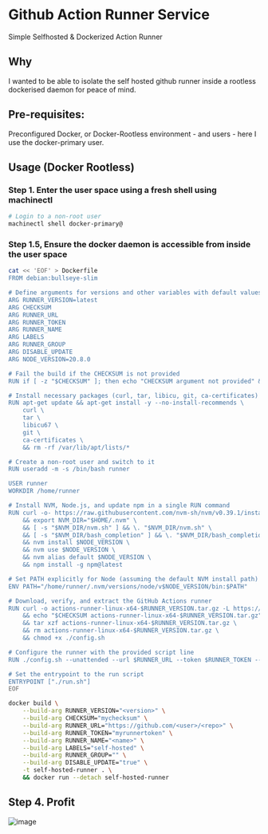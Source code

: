 # Github Action Runner Service
Simple Selfhosted &amp; Dockerized Action Runner

## Why
I wanted to be able to isolate the self hosted github runner inside a rootless dockerised daemon for peace of mind. 

## Pre-requisites:
Preconfigured Docker, or Docker-Rootless environment - and users - here I use the docker-primary user. 

## Usage (Docker Rootless)

### Step 1. Enter the user space using a fresh shell using machinectl  
```bash
# Login to a non-root user
machinectl shell docker-primary@
```

### Step 1.5, Ensure the docker daemon is accessible from inside the user space
```bash
cat << 'EOF' > Dockerfile
FROM debian:bullseye-slim

# Define arguments for versions and other variables with default values for RUNNER_VERSION
ARG RUNNER_VERSION=latest
ARG CHECKSUM
ARG RUNNER_URL
ARG RUNNER_TOKEN
ARG RUNNER_NAME
ARG LABELS
ARG RUNNER_GROUP
ARG DISABLE_UPDATE
ARG NODE_VERSION=20.8.0

# Fail the build if the CHECKSUM is not provided
RUN if [ -z "$CHECKSUM" ]; then echo "CHECKSUM argument not provided" && exit 1; fi

# Install necessary packages (curl, tar, libicu, git, ca-certificates)
RUN apt-get update && apt-get install -y --no-install-recommends \
    curl \
    tar \
    libicu67 \
    git \
    ca-certificates \
    && rm -rf /var/lib/apt/lists/*

# Create a non-root user and switch to it
RUN useradd -m -s /bin/bash runner

USER runner
WORKDIR /home/runner

# Install NVM, Node.js, and update npm in a single RUN command
RUN curl -o- https://raw.githubusercontent.com/nvm-sh/nvm/v0.39.1/install.sh | bash \
    && export NVM_DIR="$HOME/.nvm" \
    && [ -s "$NVM_DIR/nvm.sh" ] && \. "$NVM_DIR/nvm.sh" \
    && [ -s "$NVM_DIR/bash_completion" ] && \. "$NVM_DIR/bash_completion" \
    && nvm install $NODE_VERSION \
    && nvm use $NODE_VERSION \
    && nvm alias default $NODE_VERSION \
    && npm install -g npm@latest

# Set PATH explicitly for Node (assuming the default NVM install path)
ENV PATH="/home/runner/.nvm/versions/node/v$NODE_VERSION/bin:$PATH"

# Download, verify, and extract the GitHub Actions runner
RUN curl -o actions-runner-linux-x64-$RUNNER_VERSION.tar.gz -L https://github.com/actions/runner/releases/download/v$RUNNER_VERSION/actions-runner-linux-x64-$RUNNER_VERSION.tar.gz \
    && echo "$CHECKSUM actions-runner-linux-x64-$RUNNER_VERSION.tar.gz" | sha256sum -c \
    && tar xzf actions-runner-linux-x64-$RUNNER_VERSION.tar.gz \
    && rm actions-runner-linux-x64-$RUNNER_VERSION.tar.gz \
    && chmod +x ./config.sh

# Configure the runner with the provided script line
RUN ./config.sh --unattended --url $RUNNER_URL --token $RUNNER_TOKEN --name $RUNNER_NAME ${LABELS:+--labels $LABELS} ${RUNNER_GROUP:+--runnergroup "$RUNNER_GROUP"} ${DISABLE_UPDATE:+--disableupdate}

# Set the entrypoint to the run script
ENTRYPOINT ["./run.sh"]
EOF
```

```sh
docker build \
    --build-arg RUNNER_VERSION="<version>" \
    --build-arg CHECKSUM="mychecksum" \
    --build-arg RUNNER_URL="https://github.com/<user>/<repo>" \
    --build-arg RUNNER_TOKEN="myrunnertoken" \
    --build-arg RUNNER_NAME="<name>" \
    --build-arg LABELS="self-hosted" \
    --build-arg RUNNER_GROUP="" \
    --build-arg DISABLE_UPDATE="true" \
    -t self-hosted-runner . \
    && docker run --detach self-hosted-runner
```    


## Step 4. Profit
![image](https://github.com/error-try-again/ActionRunnerService/assets/19685177/33f9e538-f6ee-4458-8f61-88e3776fd560)

